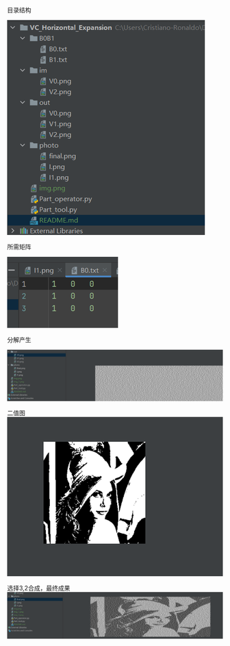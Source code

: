目录结构

![img_1.png](mdImg/img_1.png)

所需矩阵

![img.png](mdImg/img.png)

分解产生

![img_2.png](mdImg/img_2.png)

二值图
![img_4.png](mdImg/img_4.png)

选择3,2合成，最终成果
![img_3.png](mdImg/img_3.png)
